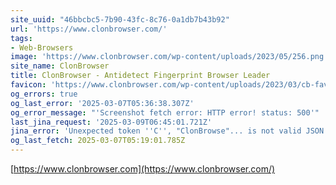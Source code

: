 ```yaml
---
site_uuid: "46bbcbc5-7b90-43fc-8c76-0a1db7b43b92"
url: 'https://www.clonbrowser.com/'
tags:
- Web-Browsers
image: 'https://www.clonbrowser.com/wp-content/uploads/2023/05/256.png'
site_name: ClonBrowser
title: ClonBrowser - Antidetect Fingerprint Browser Leader
favicon: 'https://www.clonbrowser.com/wp-content/uploads/2023/03/cb-favicon.ico'
og_errors: true
og_last_error: '2025-03-07T05:36:38.307Z'
og_error_message: "'Screenshot fetch error: HTTP error! status: 500'"
last_jina_request: '2025-03-09T06:45:01.721Z'
jina_error: 'Unexpected token ''C'', "ClonBrowse"... is not valid JSON'
og_last_fetch: 2025-03-07T05:19:01.785Z
---
```


[https://www.clonbrowser.com](https://www.clonbrowser.com/)
